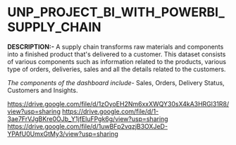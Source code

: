 # UNP_PROJECT_BI_WITH_POWERBI_SUPPLY_CHAIN
**DESCRIPTION:-** A supply chain transforms raw materials and components into a finished product that's delivered to a customer. This dataset consists of various components such as information related to the products, various type of orders, deliveries, sales and all the details related to the customers.

_The components of the dashboard include-_ Sales, Orders, Delivery Status, Customers and Insights.

https://drive.google.com/file/d/1zOyoEH2Nm6xxXWQY30sX4kA3HRGl31R8/view?usp=sharing
https://drive.google.com/file/d/1-3ae7FrVJgBKre0OJb_Y1jfEluFPgk6g/view?usp=sharing
https://drive.google.com/file/d/1uwBFp2vqzjB3OXJeD-YPAfU0UmxGtMy3/view?usp=sharing


